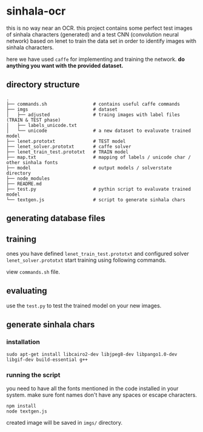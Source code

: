 # sinhala-ocr

this is no way near an OCR. this project contains some perfect test images of sinhala characters (generated) and a test CNN (convolution neural network) based on lenet to train the data set in order to identify images with sinhala characters.

here we have used `caffe` for implementing and training the network. **do anything you want with the provided dataset.**



## directory structure
```
.
├── commands.sh                 # contains useful caffe commands
├── imgs                        # dataset
│   ├── adjusted                # traing images with label files (TRAIN & TEST phase)
│   ├── labels_unicode.txt
│   └── unicode                 # a new dataset to evaluvate trained model
├── lenet.prototxt              # TEST model
├── lenet_solver.prototxt       # caffe solver
├── lenet_train_test.prototxt   # TRAIN model
├── map.txt                     # mapping of labels / unicode char / other sinhala fonts
├── model                       # output models / solverstate directory
├── node_modules
├── README.md
├── test.py                     # pythin script to evaluvate trained model
└── textgen.js                  # script to generate sinhala chars

```

## generating database files

## training

ones you have defined `lenet_train_test.prototxt` and configured solver `lenet_solver.prototxt` start training using following commands.

view `commands.sh` file.

## evaluating
use the `test.py` to test the trained model on your new images.




## generate sinhala chars

### installation
```
sudo apt-get install libcairo2-dev libjpeg8-dev libpango1.0-dev libgif-dev build-essential g++
```

### running the script
you need to have all the fonts mentioned in the code installed in your system. make sure font names don't have any spaces or escape characters.

```
npm install
node textgen.js
```

created image will be saved in `imgs/` directory.
